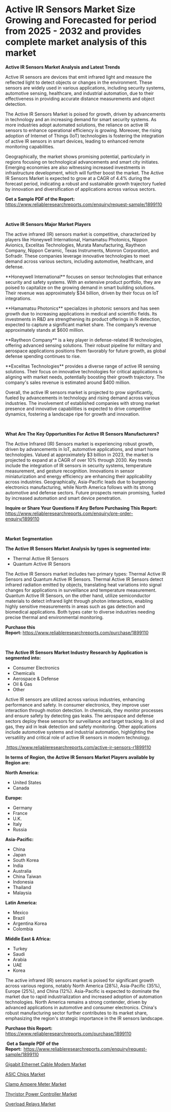 <p><h1>Active IR Sensors Market Size Growing and Forecasted for period from 2025 - 2032 and provides complete market analysis of this market</h1></p><p><strong>Active IR Sensors Market Analysis and Latest Trends</strong></p>
<p><p>Active IR sensors are devices that emit infrared light and measure the reflected light to detect objects or changes in the environment. These sensors are widely used in various applications, including security systems, automotive sensing, healthcare, and industrial automation, due to their effectiveness in providing accurate distance measurements and object detection.</p><p>The Active IR Sensors Market is poised for growth, driven by advancements in technology and an increasing demand for smart security systems. As more industries adopt automated solutions, the reliance on active IR sensors to enhance operational efficiency is growing. Moreover, the rising adoption of Internet of Things (IoT) technologies is fostering the integration of active IR sensors in smart devices, leading to enhanced remote monitoring capabilities. </p><p>Geographically, the market shows promising potential, particularly in regions focusing on technological advancements and smart city initiates. Emerging economies are also witnessing increased investments in infrastructure development, which will further boost the market. The Active IR Sensors Market is expected to grow at a CAGR of 4.4% during the forecast period, indicating a robust and sustainable growth trajectory fueled by innovation and diversification of applications across various sectors.</p></p>
<p><strong>Get a Sample PDF of the Report:&nbsp;</strong> <a href="https://www.reliableresearchreports.com/enquiry/request-sample/1899110?utm_campaign=13&utm_medium=2&utm_source=Github&utm_content=ia&utm_term=10022025&utm_id=active-ir-sensors">https://www.reliableresearchreports.com/enquiry/request-sample/1899110</a></p>
<p>&nbsp;</p>
<p><strong>Active IR Sensors Major Market Players</strong></p>
<p><p>The active infrared (IR) sensors market is competitive, characterized by players like Honeywell International, Hamamatsu Photonics, Nippon Avionics, Excelitas Technologies, Murata Manufacturing, Raytheon Company, Nippon Ceramic, Texas Instruments, Monron Corporation, and Sofradir. These companies leverage innovative technologies to meet demand across various sectors, including automotive, healthcare, and defense.</p><p>**Honeywell International** focuses on sensor technologies that enhance security and safety systems. With an extensive product portfolio, they are poised to capitalize on the growing demand in smart building solutions. Their revenue was approximately $34 billion, driven by their focus on IoT integrations.</p><p>**Hamamatsu Photonics** specializes in photonic sensors and has seen growth due to increasing applications in medical and scientific fields. Its investments in R&D are strengthening its product offerings in IR detection, expected to capture a significant market share. The company’s revenue approximately stands at $600 million.</p><p>**Raytheon Company** is a key player in defense-related IR technologies, offering advanced sensing solutions. Their robust pipeline for military and aerospace applications positions them favorably for future growth, as global defense spending continues to rise.</p><p>**Excelitas Technologies** provides a diverse range of active IR sensing solutions. Their focus on innovative technologies for critical applications is aligning with market needs, potentially boosting their growth trajectory. The company's sales revenue is estimated around $400 million.</p><p>Overall, the active IR sensors market is projected to grow significantly, fueled by advancements in technology and rising demand across various industries. The involvement of established companies with strong market presence and innovative capabilities is expected to drive competitive dynamics, fostering a landscape ripe for growth and innovation.</p></p>
<p>&nbsp;</p>
<p><strong>What Are The Key Opportunities For Active IR Sensors Manufacturers?</strong></p>
<p><p>The Active Infrared (IR) Sensors market is experiencing robust growth, driven by advancements in IoT, automotive applications, and smart home technologies. Valued at approximately $3 billion in 2023, the market is projected to expand at a CAGR of over 10% through 2030. Key trends include the integration of IR sensors in security systems, temperature measurement, and gesture recognition. Innovations in sensor miniaturization and energy efficiency are enhancing their applicability across industries. Geographically, Asia-Pacific leads due to burgeoning electronics manufacturing, while North America follows with its strong automotive and defense sectors. Future prospects remain promising, fueled by increased automation and smart device penetration.</p></p>
<p><strong>Inquire or Share Your Questions If Any Before Purchasing This Report:</strong> <a href="https://www.reliableresearchreports.com/enquiry/pre-order-enquiry/1899110?utm_campaign=13&utm_medium=2&utm_source=Github&utm_content=ia&utm_term=10022025&utm_id=active-ir-sensors">https://www.reliableresearchreports.com/enquiry/pre-order-enquiry/1899110</a></p>
<p>&nbsp;</p>
<p><strong>Market Segmentation</strong></p>
<p><strong>The Active IR Sensors Market Analysis by types is segmented into:</strong></p>
<p><ul><li>Thermal Active IR Sensors</li><li>Quantum Active IR Sensors</li></ul></p>
<p><p>The Active IR Sensors market includes two primary types: Thermal Active IR Sensors and Quantum Active IR Sensors. Thermal Active IR Sensors detect infrared radiation emitted by objects, translating heat variations into signal changes for applications in surveillance and temperature measurement. Quantum Active IR Sensors, on the other hand, utilize semiconductor materials to detect infrared light through photon interactions, enabling highly sensitive measurements in areas such as gas detection and biomedical applications. Both types cater to diverse industries needing precise thermal and environmental monitoring.</p></p>
<p><strong>Purchase this Report:&nbsp;</strong><a href="https://www.reliableresearchreports.com/purchase/1899110?utm_campaign=13&utm_medium=2&utm_source=Github&utm_content=ia&utm_term=10022025&utm_id=active-ir-sensors">https://www.reliableresearchreports.com/purchase/1899110</a></p>
<p>&nbsp;</p>
<p><strong>The Active IR Sensors Market Industry Research by Application is segmented into:</strong></p>
<p><ul><li>Consumer Electronics</li><li>Chemicals</li><li>Aerospace & Defense</li><li>Oil & Gas</li><li>Other</li></ul></p>
<p><p>Active IR sensors are utilized across various industries, enhancing performance and safety. In consumer electronics, they improve user interaction through motion detection. In chemicals, they monitor processes and ensure safety by detecting gas leaks. The aerospace and defense sectors deploy these sensors for surveillance and target tracking. In oil and gas, they aid in leak detection and safety monitoring. Other applications include automotive systems and industrial automation, highlighting the versatility and critical role of active IR sensors in modern technology.</p></p>
<p><a href="https://www.reliableresearchreports.com/active-ir-sensors-r1899110?utm_campaign=13&utm_medium=2&utm_source=Github&utm_content=ia&utm_term=10022025&utm_id=active-ir-sensors">&nbsp;https://www.reliableresearchreports.com/active-ir-sensors-r1899110</a></p>
<p><strong>In terms of Region, the Active IR Sensors Market Players available by Region are:</strong></p>
<p>
    <p> <strong> North America: </strong>
        <ul>
            <li>United States</li>
            <li>Canada</li>
        </ul>
        </p> 
    <p> <strong> Europe: </strong>
        <ul>
            <li>Germany</li>
            <li>France</li>
            <li>U.K.</li>
            <li>Italy</li>
            <li>Russia</li>
        </ul>
        </p> 
    <p> <strong> Asia-Pacific: </strong>
        <ul>
            <li>China</li>
            <li>Japan</li>
            <li>South Korea</li>
            <li>India</li>
            <li>Australia</li>
            <li>China Taiwan</li>
            <li>Indonesia</li>
            <li>Thailand</li>
            <li>Malaysia</li>
        </ul>
        </p> 
    <p> <strong> Latin America: </strong>
        <ul>
            <li>Mexico</li>
            <li>Brazil</li>
            <li>Argentina Korea</li>
            <li>Colombia</li>
        </ul>
        </p> 
    <p> <strong> Middle East & Africa: </strong>
        <ul>
            <li>Turkey</li>
            <li>Saudi</li>
            <li>Arabia</li>
            <li>UAE</li>
            <li>Korea</li>
        </ul>
    </p>
    </p>
<p><p>The active infrared (IR) sensors market is poised for significant growth across various regions, notably North America (28%), Asia-Pacific (35%), Europe (25%), and China (12%). Asia-Pacific is expected to dominate the market due to rapid industrialization and increased adoption of automation technologies. North America remains a strong contender, driven by advanced applications in automotive and consumer electronics. China's robust manufacturing sector further contributes to its market share, emphasizing the region's strategic importance in the IR sensors landscape.</p></p>
<p><strong>Purchase this Report: </strong><a href="https://www.reliableresearchreports.com/purchase/1899110?utm_campaign=13&utm_medium=2&utm_source=Github&utm_content=ia&utm_term=10022025&utm_id=active-ir-sensors">https://www.reliableresearchreports.com/purchase/1899110</a></p>
<p>&nbsp;<strong>Get a Sample PDF of the Report:&nbsp;&nbsp;</strong><a href="https://www.reliableresearchreports.com/enquiry/request-sample/1899110?utm_campaign=13&utm_medium=2&utm_source=Github&utm_content=ia&utm_term=10022025&utm_id=active-ir-sensors">https://www.reliableresearchreports.com/enquiry/request-sample/1899110</a></p>
<p><strong></strong></p>
<p><p><a href="https://github.com/raffadongraffadong/Market-Research-Report-List-1/blob/main/gigabit-ethernet-cable-modem-market.md?utm_campaign=13&utm_medium=2&utm_source=Github&utm_content=ia&utm_term=10022025&utm_id=active-ir-sensors">Gigabit Ethernet Cable Modem Market</a></p><p><a href="https://github.com/peddicehle/Market-Research-Report-List-1/blob/main/asic-chips-market.md?utm_campaign=13&utm_medium=2&utm_source=Github&utm_content=ia&utm_term=10022025&utm_id=active-ir-sensors">ASIC Chips Market</a></p><p><a href="https://github.com/abantolemox08/Market-Research-Report-List-1/blob/main/clamp-ampere-meter-market.md?utm_campaign=13&utm_medium=2&utm_source=Github&utm_content=ia&utm_term=10022025&utm_id=active-ir-sensors">Clamp Ampere Meter Market</a></p><p><a href="https://github.com/ahmalaloanne/Market-Research-Report-List-1/blob/main/thyristor-power-controller-market.md?utm_campaign=13&utm_medium=2&utm_source=Github&utm_content=ia&utm_term=10022025&utm_id=active-ir-sensors">Thyristor Power Controller Market</a></p><p><a href="https://github.com/njockebogris/Market-Research-Report-List-1/blob/main/overload-relays-market.md?utm_campaign=13&utm_medium=2&utm_source=Github&utm_content=ia&utm_term=10022025&utm_id=active-ir-sensors">Overload Relays Market</a></p></p>